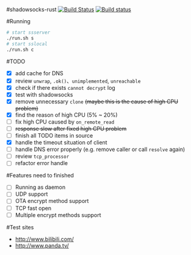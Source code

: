 #shadowsocks-rust
[![Build Status](https://travis-ci.org/loggerhead/shadowsocks-rust.svg?branch=master)](https://travis-ci.org/loggerhead/shadowsocks-rust)
[![Build status](https://ci.appveyor.com/api/projects/status/ti4hi7era48ltxq4?svg=true)](https://ci.appveyor.com/project/loggerhead/shadowsocks-rust)

#Running
```bash
# start ssserver
./run.sh s
# start sslocal
./run.sh c
```

#TODO
- [x] add cache for DNS
- [x] review `unwrap`, `.ok()`、`unimplemented`, `unreachable`
- [x] check if there exists `cannot decrypt` log
- [x] test with shadowsocks
- [x] remove unnecessary `clone` ~~(maybe this is the cause of high CPU problem)~~
- [x] find the reason of high CPU (5% ~ 20%)
- [ ] fix high CPU caused by `on_remote_read`
- [ ] ~~response slow after fixed high CPU problem~~
- [ ] finish all TODO items in source
- [x] handle the timeout situation of client
- [ ] handle DNS error properly (e.g. remove caller or call `resolve` again)
- [ ] review `tcp_processor`
- [ ] refactor error handle

#Features need to finished
- [ ] Running as daemon
- [ ] UDP support
- [ ] OTA encrypt method support
- [ ] TCP fast open
- [ ] Multiple encrypt methods support

#Test sites
* http://www.bilibili.com/
* http://www.panda.tv/
